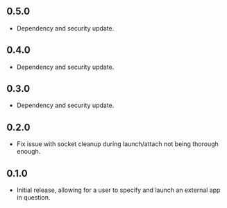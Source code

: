 ## 0.5.0
* Dependency and security update.

## 0.4.0
* Dependency and security update.

## 0.3.0
* Dependency and security update.

## 0.2.0
* Fix issue with socket cleanup during launch/attach not being thorough enough.

## 0.1.0
* Initial release, allowing for a user to specify and launch an external app in question.

